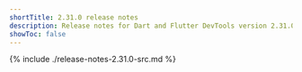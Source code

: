 ```yaml
---
shortTitle: 2.31.0 release notes
description: Release notes for Dart and Flutter DevTools version 2.31.0.
showToc: false
---
```


{% include ./release-notes-2.31.0-src.md %}

